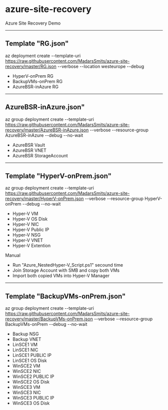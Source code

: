 # azure-site-recovery
Azure Site Recovery Demo 

---------------
Template "RG.json"
---------------
az deployment create --template-uri https://raw.githubusercontent.com/MadarsSmits/azure-site-recovery/master/RG.json --verbose --location westeurope --debug

- HyperV-onPrem RG
- BackupVMs-onPrem RG
- AzureBSR-inAzure RG

------------------------
AzureBSR-inAzure.json"
------------------------
az group deployment create --template-uri https://raw.githubusercontent.com/MadarsSmits/azure-site-recovery/master/AzureBSR-inAzure.json --verbose --resource-group AzureBSR-inAzure --debug --no-wait

- AzureBSR Vault
- AzureBSR VNET
- AzureBSR StorageAccount

------------------------
Template "HyperV-onPrem.json"
------------------------
az group deployment create --template-uri https://raw.githubusercontent.com/MadarsSmits/azure-site-recovery/master/HyperV-onPrem.json --verbose --resource-group HyperV-onPrem --debug --no-wait

- Hyper-V VM
- Hyper-V OS Disk
- Hyper-V NIC
- Hyper-V Public IP
- Hyper-V NSG
- Hyper-V VNET
- Hyper-V Extention

Manual
- Run "Azure_NestedHyper-V_Script.ps1" secound time
- Join Storage Account with SMB and copy both VMs
- Import both copied VMs into Hyper-V Manager

------------------------
Template "BackupVMs-onPrem.json"
------------------------
az group deployment create --template-uri https://raw.githubusercontent.com/MadarsSmits/azure-site-recovery/master/BackupVMs-onPrem.json --verbose --resource-group BackupVMs-onPrem --debug --no-wait

- Backup NSG
- Backup VNET
- LinSCE1 VM
- LinSCE1 NIC
- LinSCE1 PUBLIC IP
- LinSCE1 OS Disk
- WinSCE2 VM
- WinSCE2 NIC
- WinSCE2 PUBLIC IP
- WinSCE2 OS Disk
- WinSCE3 VM
- WinSCE3 NIC
- WinSCE3 PUBLIC IP
- WinSCE3 OS Disk